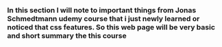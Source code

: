 ###  In this section I will note to important things from Jonas Schmedtmann udemy course that i just newly learned or noticed that css features.  So this web page will be very basic and short summary the this course

